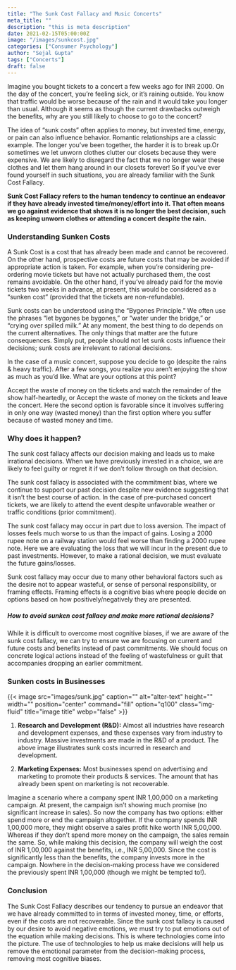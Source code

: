 ```yaml
---
title: "The Sunk Cost Fallacy and Music Concerts"
meta_title: ""
description: "this is meta description"
date: 2021-02-15T05:00:00Z
image: "/images/sunkcost.jpg"
categories: ["Consumer Psychology"]
author: "Sejal Gupta"
tags: ["Concerts"]
draft: false
---
```


Imagine you bought tickets to a concert a few weeks ago for INR 2000. On the day of the concert, you’re feeling sick, or it’s raining outside. You know that traffic would be worse because of the rain and it would take you longer than usual. Although it seems as though the current drawbacks outweigh the benefits, why are you still likely to choose to go to the concert?

The idea of “sunk costs” often applies to money, but invested time, energy, or pain can also influence behavior. Romantic relationships are a classic example. The longer you’ve been together, the harder it is to break up.Or sometimes we let unworn clothes clutter our closets because they were expensive. We are likely to disregard the fact that we no longer wear these clothes and let them hang around in our closets forever! So if you’ve ever found yourself in such situations, you are already familiar with the Sunk Cost Fallacy.

**Sunk Cost Fallacy refers to the human tendency to continue an endeavor if they have already invested time/money/effort into it. That often means we go against evidence that shows it is no longer the best decision, such as keeping unworn clothes or attending a concert despite the rain.**

### Understanding Sunken Costs 

A Sunk Cost is a cost that has already been made and cannot be recovered. On the other hand, prospective costs are future costs that may be avoided if appropriate action is taken. For example, when you’re considering pre-ordering movie tickets but have not actually purchased them, the cost remains avoidable. On the other hand, if you’ve already paid for the movie tickets two weeks in advance, at present, this would be considered as a “sunken cost” (provided that the tickets are non-refundable).

Sunk costs can be understood using the “Bygones Principle.” We often use the phrases “let bygones be bygones,” or “water under the bridge,” or “crying over spilled milk.” At any moment, the best thing to do depends on the current alternatives. The only things that matter are the future consequences. Simply put, people should not let sunk costs influence their decisions; sunk costs are irrelevant to rational decisions.

In the case of a music concert, suppose you decide to go (despite the rains & heavy traffic). After a few songs, you realize you aren’t enjoying the show as much as you’d like. What are your options at this point?

Accept the waste of money on the tickets and watch the remainder of the show half-heartedly, or
Accept the waste of money on the tickets and leave the concert.
Here the second option is favorable since it involves suffering in only one way (wasted money) than the first option where you suffer because of wasted money and time.

### Why does it happen? 

The sunk cost fallacy affects our decision making and leads us to make irrational decisions. When we have previously invested in a choice, we are likely to feel guilty or regret it if we don’t follow through on that decision.

The sunk cost fallacy is associated with the commitment bias, where we continue to support our past decision despite new evidence suggesting that it isn’t the best course of action. In the case of pre-purchased concert tickets, we are likely to attend the event despite unfavorable weather or traffic conditions (prior commitment).

The sunk cost fallacy may occur in part due to loss aversion. The impact of losses feels much worse to us than the impact of gains. Losing a 2000 rupee note on a railway station would feel worse than finding a 2000 rupee note. Here we are evaluating the loss that we will incur in the present due to past investments. However, to make a rational decision, we must evaluate the future gains/losses.

Sunk cost fallacy may occur due to many other behavioral factors such as the desire not to appear wasteful, or sense of personal responsibility, or framing effects. Framing effects is a cognitive bias where people decide on options based on how positively/negatively they are presented.

##### How to avoid sunken cost fallacy and make more rational decisions? 

While it is difficult to overcome most cognitive biases, if we are aware of the sunk cost fallacy, we can try to ensure we are focusing on current and future costs and benefits instead of past commitments. We should focus on concrete logical actions instead of the feeling of wastefulness or guilt that accompanies dropping an earlier commitment.

### Sunken costs in Businesses 

{{< image src="images/sunk.jpg" caption="" alt="alter-text" height="" width="" position="center" command="fill" option="q100" class="img-fluid" title="image title"  webp="false" >}}

1. **Research and Development (R&D):** Almost all industries have research and development expenses, and these expenses vary from industry to industry. Massive investments are made in the R&D of a product. The above image illustrates sunk costs incurred in research and development.

2. **Marketing Expenses:** Most businesses spend on advertising and marketing to promote their products & services. The amount that has already been spent on marketing is not recoverable.

Imagine a scenario where a company spent INR 1,00,000 on a marketing campaign. At present, the campaign isn’t showing much promise (no significant increase in sales). So now the company has two options: either spend more or end the campaign altogether. If the company spends INR 1,00,000 more, they might observe a sales profit hike worth INR 5,00,000. Whereas if they don’t spend more money on the campaign, the sales remain the same. So, while making this decision, the company will weigh the cost of INR 1,00,000 against the benefits, i.e., INR 5,00,000. Since the cost is significantly less than the benefits, the company invests more in the campaign. Nowhere in the decision-making process have we considered the previously spent INR 1,00,000 (though we might be tempted to!).

### Conclusion 

The Sunk Cost Fallacy describes our tendency to pursue an endeavor that we have already committed to in terms of invested money, time, or efforts, even if the costs are not recoverable. Since the sunk cost fallacy is caused by our desire to avoid negative emotions, we must try to put emotions out of the equation while making decisions. This is where technologies come into the picture. The use of technologies to help us make decisions will help us remove the emotional parameter from the decision-making process, removing most cognitive biases.
